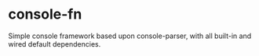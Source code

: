 # console-fn
<!--[![Build Status](https://travis-ci.org/luanpotter/console-fn.svg?branch=master)](https://travis-ci.org/luanpotter/console-fn)  -->
Simple console framework based upon console-parser, with all built-in and wired default dependencies.  
